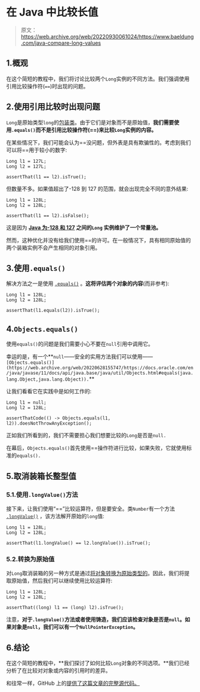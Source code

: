 # 在 Java 中比较长值

> 原文：<https://web.archive.org/web/20220930061024/https://www.baeldung.com/java-compare-long-values>

## 1.概观

在这个简短的教程中，我们将讨论比较两个`Long`实例的不同方法。我们强调使用引用比较操作符(`==`)时出现的问题。

## 2.使用引用比较时出现问题

`Long`是原始类型`long`的[包装类](/web/20220628155747/https://www.baeldung.com/java-wrapper-classes)。由于它们是对象而不是原始值，**我们需要使用`.equals()`而不是引用比较操作符(==)来比较`Long`实例的内容。**

在某些情况下，我们可能会认为==没问题，但外表是具有欺骗性的。考虑到我们可以将==用于较小的数字:

```
Long l1 = 127L;
Long l2 = 127L;

assertThat(l1 == l2).isTrue();
```

但数量不多。如果值超出了-128 到 127 的范围，就会出现完全不同的意外结果:

```
Long l1 = 128L;
Long l2 = 128L;

assertThat(l1 == l2).isFalse();
```

这是因为 **[Java 为-128 和 127](https://web.archive.org/web/20220628155747/https://docs.oracle.com/javase/specs/jls/se7/html/jls-5.html#jls-5.1.7) 之间的`Long` 实例维护了一个常量池。**

然而，这种优化并没有给我们使用==的许可。在一般情况下，具有相同原始值的两个装箱实例不会产生相同的对象引用。

## 3.使用`.equals()`

解决方法之一是使用 [`.equals()`](https://web.archive.org/web/20220628155747/https://docs.oracle.com/en/java/javase/11/docs/api/java.base/java/lang/Long.html#equals(java.lang.Object)) 。**这将评估两个对象的内容**(而非参考):

```
Long l1 = 128L;
Long l2 = 128L;

assertThat(l1.equals(l2)).isTrue();
```

## 4.`Objects.equals()`

使用`equals()`的问题是我们需要小心不要在`null`引用中调用它。

幸运的是，有一个**`null`——安全的实用方法我们可以使用——`[Objects.equals()](https://web.archive.org/web/20220628155747/https://docs.oracle.com/en/java/javase/11/docs/api/java.base/java/util/Objects.html#equals(java.lang.Object,java.lang.Object)).`**

让我们看看它在实践中是如何工作的:

```
Long l1 = null;
Long l2 = 128L;

assertThatCode(() -> Objects.equals(l1, l2)).doesNotThrowAnyException();
```

正如我们所看到的，我们不需要担心我们想要比较的`Long`是否是`null.`

在幕后，`Objects.equals()`首先使用==操作符进行比较，如果失败，它就使用标准的`equals().`

## 5.取消装箱长整型值

### 5.1.使用`.longValue()`方法

接下来，让我们使用“==”比较运算符，但是要安全。类`Number`有一个方法 [`.longValue()`](https://web.archive.org/web/20220628155747/https://docs.oracle.com/en/java/javase/11/docs/api/java.base/java/lang/Number.html#longValue()) ，该方法解开原始的`long`值:

```
Long l1 = 128L;
Long l2 = 128L;

assertThat(l1.longValue() == l2.longValue()).isTrue();
```

### 5.2.转换为原始值

对`Long`取消装箱的另一种方式是通过[将对象转换为原始类型的](/web/20220628155747/https://www.baeldung.com/java-type-casting)。因此，我们将提取原始值，然后我们可以继续使用比较运算符:

```
Long l1 = 128L;
Long l2 = 128L;

assertThat((long) l1 == (long) l2).isTrue();
```

注意，**对于`.longValue()`方法或者使用铸造，我们应该检查对象是否是`null`。如果对象是`null`，我们可以有一个`NullPointerException`。**

## 6.结论

在这个简短的教程中，**我们探讨了如何比较`Long`对象的不同选项。**我们已经分析了在比较对对象或内容的引用时的差异。

和往常一样，GitHub 上的[提供了这篇文章的完整源代码。](https://web.archive.org/web/20220628155747/https://github.com/eugenp/tutorials/tree/master/core-java-modules/core-java-lang-2)